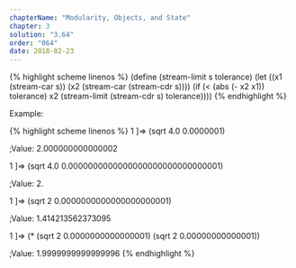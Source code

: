 ```yaml
---
chapterName: "Modularity, Objects, and State"
chapter: 3
solution: "3.64"
order: "064"
date: 2018-02-23 
---
```


{% highlight scheme linenos %}
(define (stream-limit s tolerance)
  (let ((x1 (stream-car s))
		(x2 (stream-car (stream-cdr s))))
	(if (< (abs (- x2 x1)) tolerance)
		x2
		(stream-limit (stream-cdr s) tolerance))))
{% endhighlight %}

Example:

{% highlight scheme linenos %}
1 ]=> (sqrt 4.0 0.0000001)

;Value: 2.000000000000002

1 ]=> (sqrt 4.0 0.0000000000000000000000000000001)

;Value: 2.

1 ]=> (sqrt 2 0.0000000000000000000001)

;Value: 1.414213562373095

1 ]=> (* (sqrt 2 0.0000000000000001) (sqrt 2 0.00000000000001))

;Value: 1.9999999999999996
{% endhighlight %}
